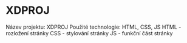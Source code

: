 # XDPROJ
Název projektu: XDPROJ
Použité technologie: HTML, CSS, JS
HTML - rozložení stránky
CSS - stylování stránky
JS - funkční část stránky
